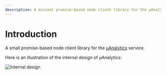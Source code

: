 ```yaml
---
description: A minimal promise-based node client library for the µAnalytics service
---
```


# Introduction

A small promise-based node client library for the [µAnalytics](https://github.com/GitbookIO/micro-analytics) service.

Here is an illustration of the internal design of µAnalytics:

![Internal design](.gitbook/assets/some-image.png)

